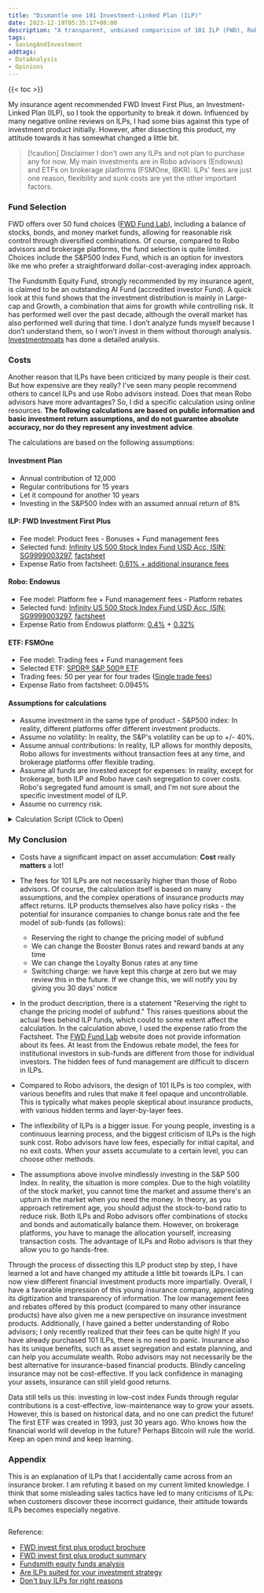 ```yaml
---
title: "Dismantle one 101 Investment-Linked Plan (ILP)"
date: 2023-12-19T05:35:17+08:00
description: "A transparent, unbiased comparision of 101 ILP (FWD), Robo Advisor (Endowus) and direct ETF investment, with actual numbers and python scripts."
tags:
- SavingAndInvestment
addtags:
- DataAnalysis
- Opinions
---
```


{{< toc >}}

My insurance agent recommended FWD Invest First Plus, an Investment-Linked Plan (ILP), so I took the opportunity to break it down. Influenced by many negative online reviews on ILPs, I had some bias against this type of investment product initially. However, after dissecting this product, my attitude towards it has somewhat changed a little bit.

> [!caution] Disclaimer
> I don't own any ILPs and not plan to purchase any for now. My main investments are in Robo advisors (Endowus) and ETFs on brokerage platforms (FSMOne, IBKR). ILPs' fees are just one reason, flexibility and sunk costs are yet the other important factors.

### Fund Selection

FWD offers over 50 fund choices ([FWD Fund Lab](https://www.fwd.com.sg/personalised-financial-advice/funds)), including a balance of stocks, bonds, and money market funds, allowing for reasonable risk control through diversified combinations. Of course, compared to Robo advisors and brokerage platforms, the fund selection is quite limited. Choices include the S&P500 Index Fund, which is an option for investors like me who prefer a straightforward dollar-cost-averaging index approach.

The Fundsmith Equity Fund, strongly recommended by my insurance agent, is claimed to be an outstanding AI Fund (accredited investor Fund). A quick look at this fund shows that the investment distribution is mainly in Large-cap and Growth, a combination that aims for growth while controlling risk. It has performed well over the past decade, although the overall market has also performed well during that time. I don’t analyze funds myself because I don’t understand them, so I won’t invest in them without thorough analysis. [Investmentmoats](https://investmentmoats.com/money/fundsmith-equity-funds-performance/) has done a detailed analysis.

### Costs

Another reason that ILPs have been criticized by many people is their cost. But how expensive are they really? I’ve seen many people recommend others to cancel ILPs and use Robo advisors instead. Does that mean Robo advisors have more advantages? So, I did a specific calculation using online resources. **The following calculations are based on public information and basic investment return assumptions, and do not guarantee absolute accuracy, nor do they represent any investment advice**.

The calculations are based on the following assumptions:

#### Investment Plan
- Annual contribution of 12,000
- Regular contributions for 15 years
- Let it compound for another 10 years
- Investing in the S&P500 Index with an assumed annual return of 8%

#### ILP: FWD Investment First Plus
- Fee model: Product fees - Bonuses + Fund management fees
- Selected fund: [Infinity US 500 Stock Index Fund USD Acc, ISIN: SG9999003297](https://www.fwd.com.sg/personalised-financial-advice/fund-report/?currencyId=USD&languageId=en-GB&id=F0HKG062P3&idCurrencyId=%20&idType=MSID&marketCode=%20), [factsheet](https://lgi.dzhintl.com/doc/uploads/documents/index.php?type=FS&fid=IUSI&lang=EN)
- Expense Ratio from factsheet: [0.61% + additional insurance fees](https://www.comparefirst.sg/wap/prodSummaryPdf/200501737H/WA_Sum_200501737H_ILP03_RP_May2023.pdf)

#### Robo: Endowus
- Fee model: Platform fee + Fund management fees - Platform rebates
- Selected fund: [Infinity US 500 Stock Index Fund USD Acc, ISIN: SG9999003297](https://www.fwd.com.sg/personalised-financial-advice/fund-report/?currencyId=USD&languageId=en-GB&id=F0HKG062P3&idCurrencyId=%20&idType=MSID&marketCode=%20), [factsheet](https://lgi.dzhintl.com/doc/uploads/documents/index.php?type=FS&fid=IUSI&lang=EN)
- Expense Ratio from Endowus platform: [0.4%](https://endowus.com/pricing) + [0.32%](https://endowus.com/investment-funds-list/lion-global-infinity-u.s-500-stock-index-fund-SG9999003289)

#### ETF: FSMOne
- Fee model: Trading fees + Fund management fees
- Selected ETF: [SPDR® S&P 500® ETF](https://www.ssga.com/library-content/products/factsheets/etfs/us/factsheet-us-en-spy.pdf)
- Trading fees: 50 per year for four trades ([Single trade fees](https://www.fsmone.com.my/etfs/get-started/stock-fees))
- Expense Ratio from factsheet: 0.0945%

#### Assumptions for calculations
- Assume investment in the same type of product - S&P500 index: In reality, different platforms offer different investment products.
- Assume no volatility: In reality, the S&P's volatility can be up to +/- 40%.
- Assume annual contributions: In reality, ILP allows for monthly deposits, Robo allows for investments without transaction fees at any time, and brokerage platforms offer flexible trading.
- Assume all funds are invested except for expenses: In reality, except for brokerage, both ILP and Robo have cash segregation to cover costs. Robo's segregated fund amount is small, and I'm not sure about the specific investment model of ILP.
- Assume no currency risk.

<details>
  <summary>Calculation Script (Click to Open)</summary>

```python
import numpy as np
import pandas as pd
from IPython.display import display
import matplotlib.pyplot as plt

premium = 12000
payment_term = 15
policy_term = 25
irr = 0.08

# ILP Bonus and Fees---------------------
# booster bonus rate
reward_band = lambda a : 4 if (a / 12000 > 4) else int(a / 12000)
booster_bonus_rate_table = np.array([
    [0.17, 0.18, 0.19, 0.20, 0.21], # 15
    [0.17, 0.18, 0.19, 0.20, 0.21], # 16
    [0.17, 0.18, 0.19, 0.20, 0.21], # 17
    [0.17, 0.18, 0.19, 0.20, 0.21], # 18
    [0.17, 0.18, 0.19, 0.20, 0.21], # 19
    [0.20, 0.21, 0.22, 0.23, 0.24], # 24
    [0.20, 0.21, 0.22, 0.23, 0.24], # 24
    [0.20, 0.21, 0.22, 0.23, 0.24], # 24
    [0.20, 0.21, 0.22, 0.23, 0.24], # 24
    [0.20, 0.21, 0.22, 0.23, 0.24], # 24
    [0.26, 0.27, 0.31, 0.32, 0.33], # 25
    [0.26, 0.27, 0.31, 0.32, 0.33], # 26
    [0.26, 0.27, 0.31, 0.32, 0.33], # 27
    [0.26, 0.27, 0.31, 0.32, 0.33], # 28
    [0.26, 0.27, 0.31, 0.32, 0.33], # 29
    [0.27, 0.28, 0.32, 0.33, 0.34], # 30
])
booster_bonus_rate = lambda premium, pt: booster_bonus_rate_table[pt - 15][reward_band(premium)]

# loyalty bonus rate
loyalty_bonus_rate = lambda py: 0.012 if py >= 21 else 0.01 if py >= 11 else 0.007 if py >= 6 else 0

# initial account charge, throughout the premium payment term only, monthly charge
# N is policy year
A = lambda pt: 0.01 if pt >= 30 else 0.012 if pt >= 25 else 0.014 if pt >= 20 else 0.018
inital_account_charge_monthly = lambda premium, pt, N: A(pt) / 12 * premium * N 

# policy charge: start from the 25th policy month (5th year) to the end of policy term
# N is policy year or payment term if policy year passed the term
policy_charge = lambda premium, N, pt: 0.012 / 12 * premium * (N if N <= pt else pt) 

# ---------------------

# Calculation---------------------

fig, ax = plt.subplots()  # Create a figure containing a single axes.

def cal_return(fund_expense_ratio, type_of_investment, fix_fee=0):
    policy_values = [0] * policy_term
    policy_value_total = 0
    fees = [0] * policy_term
    bonuses = [0] * policy_term
    interests = [0] * policy_term
    for N in range(0, policy_term):  
        booster_bonus = 0 if not type_of_investment == 'ILP' else 0 if N > 4 else booster_bonus_rate(premium, payment_term) * premium
        bonuses[N] = int(booster_bonus)
        policy_values[N] = 0 if N >= payment_term else (premium + booster_bonus)
    
        # monthly fee
        yearly_fee = 0
        yearly_interest = 0
        for n in range(0, 12):
            # calculate fee
            fee = 0
            if type_of_investment == 'ILP':
                fee += inital_account_charge_monthly(premium, payment_term, N + 1) if N < payment_term else 0
                fee += 0 if N < 3 else policy_charge(premium, N + 1, payment_term)

            fee += (policy_value_total + policy_values[N]) * (fund_expense_ratio / 12)
            policy_values[N] -= fee
    
            # for record only
            yearly_fee += fee
            
        # add fee
        policy_values[N] -= fix_fee
        yearly_fee += fix_fee
        
        # yearly interest 
        yearly_interest = (policy_value_total + policy_values[N]) * (irr)
        policy_values[N] += yearly_interest
        fees[N] = int(yearly_fee)
        interests[N] = int(yearly_interest)

        # add loyalty_bonus, which paid at the end of policy year based on the policy value
        if type_of_investment == 'ILP':
            loyalty_bonus = 0 if N < 5 else loyalty_bonus_rate(N + 1) * policy_value_total
            policy_values[N] += loyalty_bonus

            # for record
            bonuses[N] += int(loyalty_bonus)

        policy_values[N] = int(policy_values[N])
        policy_value_total += policy_values[N]

    df = pd.DataFrame(data=[policy_values, interests, fees, bonuses])
    transposed_df = df.transpose()
    transposed_df.columns = ['value_per_annual', 'interest', 'fees', 'bonuses']
    display(transposed_df)
    print("Total Value:", sum(policy_values))

    # plot the graph
    ax.plot([i for i in range(1, policy_term + 1)], np.cumsum(policy_values), label=type_of_investment)
    leg = plt.legend(loc='upper center')

cal_return(0.0061, "ILP") # https://lgi.dzhintl.com/doc/uploads/documents/index.php?type=FS&fid=IUSI&lang=EN
cal_return(0.004 + 0.0032, "Robo") # https://endowus.com/investment-funds-list/lion-global-infinity-u.s-500-stock-index-fund-SG9999003289
cal_return(0.000945, "ETF", 50) # https://www.ssga.com/library-content/products/factsheets/etfs/us/factsheet-us-en-spy.pdf
plt.show()
```

</details>

<div>
    <span class="image fit" style="max-width: 1000px;"><img src="https://s3.ap-southeast-1.amazonaws.com/littlecheesecake.me/money.sense/ilp_exploration/money_sense_compare_ilp_robo_etf.excalidraw.png" alt="" /></span>
</div>

<div>
    <span class="image fit" style="max-width: 500px;"><img src="https://s3.ap-southeast-1.amazonaws.com/littlecheesecake.me/money.sense/ilp_exploration/money_sense_ipl_comparison.png" alt="" /></span>
</div>

### My Conclusion
- Costs have a significant impact on asset accumulation: **Cost** really **matters** a lot!

- The fees for 101 ILPs are not necessarily higher than those of Robo advisors. Of course, the calculation itself is based on many assumptions, and the complex operations of insurance products may affect returns. ILP products themselves also have policy risks - the potential for insurance companies to change bonus rate and the fee model of sub-funds (as follows):
    - Reserving the right to change the pricing model of subfund
    - We can change the Booster Bonus rates and reward bands at any time
    - We can change the Loyalty Bonus rates at any time
    - Switching charge: we have kept this charge at zero but we may review this in the future. If we change this, we will notify you by giving you 30 days' notice

- In the product description, there is a statement "Reserving the right to change the pricing model of subfund." This raises questions about the actual fees behind ILP funds, which could to some extent affect the calculation. In the calculation above, I used the expense ratio from the Factsheet. The [FWD Fund Lab](https://www.fwd.com.sg/personalised-financial-advice/fund-report/?currencyId=SGD&languageId=en-GB&id=F0HKG062P2&idCurrencyId=%20&idType=MSID&marketCode=%20) website does not provide information about its fees. At least from the Endowus rebate model, the fees for institutional investors in sub-funds are different from those for individual investors. The hidden fees of fund management are difficult to discern in ILPs.

- Compared to Robo advisors, the design of 101 ILPs is too complex, with various benefits and rules that make it feel opaque and uncontrollable. This is typically what makes people skeptical about insurance products, with various hidden terms and layer-by-layer fees.

- The inflexibility of ILPs is a bigger issue. For young people, investing is a continuous learning process, and the biggest criticism of ILPs is the high sunk cost. Robo advisors have low fees, especially for initial capital, and no exit costs. When your assets accumulate to a certain level, you can choose other methods.

- The assumptions above involve mindlessly investing in the S&P 500 Index. In reality, the situation is more complex. Due to the high volatility of the stock market, you cannot time the market and assume there's an upturn in the market when you need the money. In theory, as you approach retirement age, you should adjust the stock-to-bond ratio to reduce risk. Both ILPs and Robo advisors offer combinations of stocks and bonds and automatically balance them. However, on brokerage platforms, you have to manage the allocation yourself, increasing transaction costs. The advantage of ILPs and Robo advisors is that they allow you to go hands-free.

Through the process of dissecting this ILP product step by step, I have learned a lot and have changed my attitude a little bit towards ILPs. I can now view different financial investment products more impartially. Overall, I have a favorable impression of this young insurance company, appreciating its digitization and transparency of information. The low management fees and rebates offered by this product (compared to many other insurance products) have also given me a new perspective on insurance investment products. Additionally, I have gained a better understanding of Robo advisors; I only recently realized that their fees can be quite high! If you have already purchased 101 ILPs, there is no need to panic. Insurance also has its unique benefits, such as asset segregation and estate planning, and can help you accumulate wealth. Robo advisors may not necessarily be the best alternative for insurance-based financial products. Blindly canceling insurance may not be cost-effective. If you lack confidence in managing your assets, insurance can still yield good returns.

Data still tells us this: investing in low-cost index Funds through regular contributions is a cost-effective, low-maintenance way to grow your assets. However, this is based on historical data, and no one can predict the future! The first ETF was created in 1993, just 30 years ago. Who knows how the financial world will develop in the future? Perhaps Bitcoin will rule the world. Keep an open mind and keep learning.

### Appendix

This is an explanation of ILPs that I accidentally came across from an insurance broker. I am refuting it based on my current limited knowledge. I think that some misleading sales tactics have led to many criticisms of ILPs: when customers discover these incorrect guidance, their attitude towards ILPs becomes especially negative.

<div>
    <span class="image fit" style="max-width: 1000px;"><img src="https://s3.ap-southeast-1.amazonaws.com/littlecheesecake.me/money.sense/ilp_exploration/money_sense_incorrect_ilp_explanation_en.png" alt="" /></span>
</div>

Reference:
- [FWD invest first plus product brochure](https://www.fwd.com.sg/wp-content/uploads/2023/12/Invest-First-Plus-Brochure-Q3-2023-6-Dec-2023.pdf)
- [FWD invest first plus product summary](https://www.comparefirst.sg/wap/prodSummaryPdf/200501737H/WA_Sum_200501737H_ILP03_RP_May2023.pdf)
- [Fundsmith equity funds analysis](https://investmentmoats.com/money/fundsmith-equity-funds-performance/)
- [Are ILPs suited for your investment strategy](https://providend.com/are-investment-linked-policies-suited-for-executing-your-investment-strategy/)
- [Don't buy ILPs for right reasons](https://investmentmoats.com/budgeting/insurance/dont-buy-investment-linked-policies-right-reasons/)
